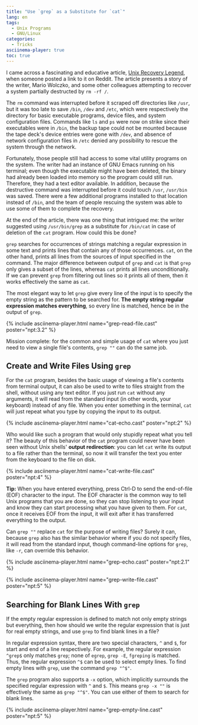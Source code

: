 ```yaml
---
title: "Use `grep` as a Substitute for `cat`"
lang: en
tags:
  - Unix Programs
  - GNU/Linux
categories:
  - Tricks
asciinema-player: true
toc: true
---
```


I came across a fascinating and educative article, [Unix Recovery
Legend](https://www.ee.ryerson.ca/~elf/hack/recovery.html), when someone posted
a link to it on Reddit. The article presents a story of the writer, Mario
Wolczko, and some other colleagues attempting to recover a system partially
destructed by `rm -rf /`.

The `rm` command was interrupted before it scraped off directories like `/usr`,
but it was too late to save `/bin`, `/dev` and `/etc`, which were respectively
the directory for basic executable programs, device files, and system
configuration files. Commands like `ls` and `ps` were now on strike since their
executables were in `/bin`, the backup tape could not be mounted because the
tape deck's device entries were gone with `/dev`, and absence of network
configuration files in `/etc` denied any possibility to rescue the system
through the network.

Fortunately, those people still had access to some vital utility programs on
the system. The writer had an instance of GNU Emacs running on his terminal;
even though the executable might have been deleted, the binary had already been
loaded into memory so the program could still run. Therefore, they had a text
editor available. In addition, because the destructive command was interrupted
before it could touch `/usr`, `/usr/bin` was saved. There were a few additional
programs installed to that location instead of `/bin`, and the team of people
rescuing the system was able to use some of them to complete the recovery.

At the end of the article, there was one thing that intrigued me: the writer
suggested using `/usr/bin/grep` as a substitute for `/bin/cat` in case of
deletion of the `cat` program. How could this be done?

`grep` searches for occurrences of strings matching a regular expression in
some text and prints lines that contain any of those occurrences. `cat`, on the
other hand, prints all lines from the sources of input specified in the
command. The major difference between output of `grep` and `cat` is that `grep`
only gives a subset of the lines, whereas `cat` prints all lines
unconditionally. If we can prevent `grep` from filtering out lines so it prints
all of them, then it works effectively the same as `cat`.

The most elegant way to let `grep` give every line of the input is to specify
the empty string as the pattern to be searched for. **The empty string regular
expression matches everything**, so every line is matched, hence be in the
output of `grep`.

{% include asciinema-player.html name="grep-read-file.cast" poster="npt:3.2" %}

Mission complete: for the common and simple usage of `cat` where you just need
to view a single file's contents, `grep ""` can do the same job.

## Create and Write Files Using `grep`
 
For the `cat` program, besides the basic usage of viewing a file's contents
from terminal output, it can also be used to write to files straight from the
shell, without using any text editor. If you just run `cat` without any
arguments, it will read from the standard input (in other words, your keyboard)
instead of any file. When you enter something in the terminal, `cat` will just
repeat what you type by copying the input to its output.

{% include asciinema-player.html name="cat-echo.cast" poster="npt:2" %}

Who would like such a program that would only stupidly repeat what you tell it?
The beauty of this behavior of the `cat` program could never have been seen
without Unix shells' **output redirection**: you can let `cat` write its output
to a file rather than the terminal, so now it will transfer the text you enter
from the keyboard to the file on disk.

{% include asciinema-player.html name="cat-write-file.cast" poster="npt:4" %}

**Tip:** When you have entered everything, press Ctrl-D to send the end-of-file
(EOF) character to the input. The EOF character is the common way to tell Unix
programs that you are done, so they can stop listening to your input and know
they can start processing what you have given to them. For `cat`, once it
receives EOF from the input, it will exit after it has transferred everything
to the output.

Can `grep ""` replace `cat` for the purpose of writing files? Surely it can,
because `grep` also has the similar behavior where if you do not specify files,
it will read from the standard input, though command-line options for `grep`,
like `-r`, can override this behavior.

{% include asciinema-player.html name="grep-echo.cast" poster="npt:2.1" %}

{% include asciinema-player.html name="grep-write-file.cast" poster="npt:5" %}

## Searching for Blank Lines With `grep`

If the empty regular expression is defined to match not only empty strings but
everything, then how should we write the regular expression that is just for
real empty strings, and use `grep` to find blank lines in a file?

In regular expression syntax, there are two special characters, `^` and `$`,
for start and end of a line respectively. For example, the regular expression
`^grep$` only matches `grep`; none of `egrep`, `grep -E`, `fgreping` is
matched. Thus, the regular expression `^$` can be used to select empty lines.
To find empty lines with `grep`, use the command `grep "^$"`.

The `grep` program also supports a `-x` option, which implicitly surrounds the
specified regular expression with `^` and `$`. This means `grep -x ""` is
effectively the same as `grep "^$"`. You can use either of them to search for
blank lines.

{% include asciinema-player.html name="grep-empty-line.cast" poster="npt:5" %}
